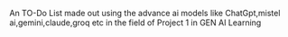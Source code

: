 An TO-Do List made out using the advance ai models like ChatGpt,mistel ai,gemini,claude,groq etc in the field of Project 1 in GEN AI Learning

